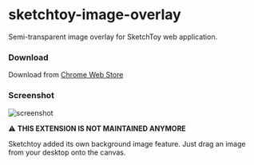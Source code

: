 # sketchtoy-image-overlay

Semi-transparent image overlay for SketchToy web application.

### Download

Download from [Chrome Web Store](https://chrome.google.com/webstore/detail/gipknajkakchcikcdkfljmjeegbafklm)

### Screenshot
![screenshot](http://i.imgur.com/bQ4yGcp.jpg)

:warning: **THIS EXTENSION IS NOT MAINTAINED ANYMORE**

Sketchtoy added its own background image feature. Just drag an image from your desktop onto the canvas.
